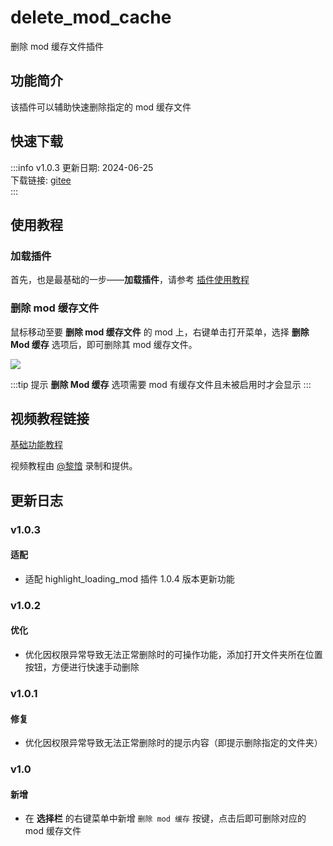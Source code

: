 # delete_mod_cache
删除 mod 缓存文件插件

## 功能简介
该插件可以辅助快速删除指定的 mod 缓存文件

## 快速下载

:::info v1.0.3
更新日期:  2024-06-25<br/>
下载链接: [gitee](https://gitee.com/ticca/d3dx-skin-manage/releases/download/plugins/delete_mod_cache_v1.0.3.zip) <br/>
:::

## 使用教程

### 加载插件
首先，也是最基础的一步——**加载插件**，请参考 [插件使用教程](/help/tutorial-plugins)

### 删除 mod 缓存文件
鼠标移动至要 **删除 mod 缓存文件** 的 mod 上，右键单击打开菜单，选择 **删除 Mod 缓存** 选项后，即可删除其 mod 缓存文件。

![](/static/image/97f1ffd2.png)

:::tip 提示
**删除 Mod 缓存** 选项需要 mod 有缓存文件且未被启用时才会显示
:::

## 视频教程链接

[基础功能教程](https://www.bilibili.com/video/BV1BH4y1g7oN/)

视频教程由 [@黎愔](/contribution) 录制和提供。

## 更新日志
### v1.0.3
#### 适配
- 适配 highlight_loading_mod 插件 1.0.4 版本更新功能

### v1.0.2
#### 优化
- 优化因权限异常导致无法正常删除时的可操作功能，添加打开文件夹所在位置按钮，方便进行快速手动删除

### v1.0.1
#### 修复
- 优化因权限异常导致无法正常删除时的提示内容（即提示删除指定的文件夹）  

### v1.0
#### 新增
- 在 **选择栏** 的右键菜单中新增 `删除 mod 缓存` 按键，点击后即可删除对应的 mod 缓存文件